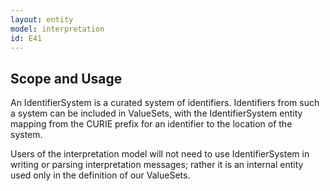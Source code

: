 ```yaml
---
layout: entity
model: interpretation
id: E41
---
```


Scope and Usage
---------------

An IdentifierSystem is a curated system of identifiers.  Identifiers from such a system can be included in ValueSets, with the IdentifierSystem entity mapping from the CURIE prefix for an identifier to the location of the system.   

Users of the interpretation model will not need to use IdentifierSystem in writing or parsing interpretation messages; rather it is an internal entity used only in the definition of our ValueSets.
